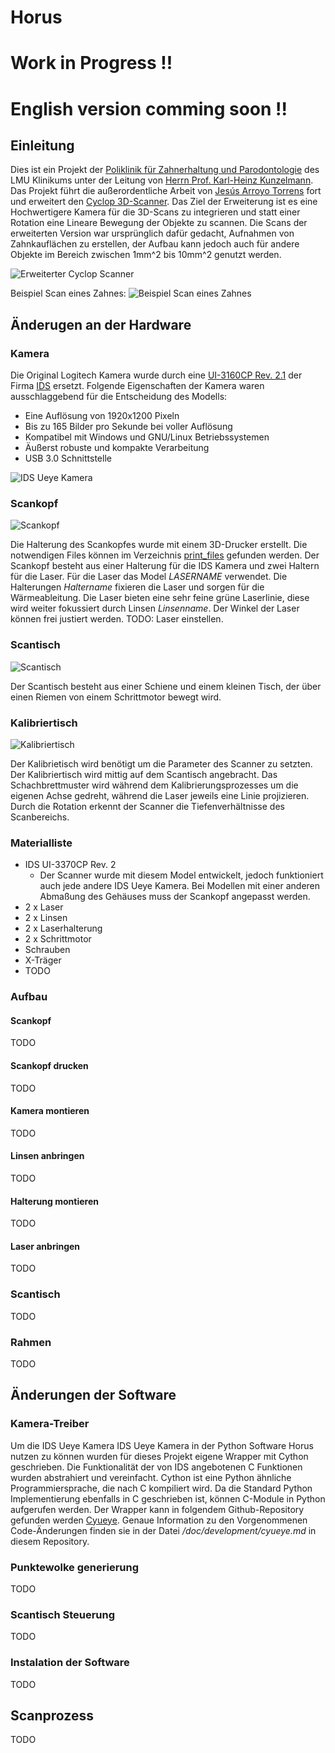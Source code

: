 # Horus

# Work in Progress !!
# English version comming soon !!

## Einleitung
Dies ist ein Projekt der [Poliklinik für Zahnerhaltung und Parodontologie](http://www.klinikum.uni-muenchen.de/Poliklinik-fuer-Zahnerhaltung-und-Parodontologie/de/index.html)
des LMU Klinikums unter der Leitung von [Herrn Prof. Karl-Heinz Kunzelmann](http://www.dent.med.uni-muenchen.de/~kkunzelm/htdocs/index.html).
Das Projekt führt die außerordentliche Arbeit von [Jesús Arroyo Torrens](https://github.com/Jesus89) fort und erweitert den [Cyclop 3D-Scanner](https://github.com/LibreScanner/ciclop).
Das Ziel der Erweiterung ist es eine Hochwertigere Kamera für die 3D-Scans zu integrieren und statt einer Rotation eine Lineare Bewegung der Objekte zu scannen.
Die Scans der erweiterten Version war ursprünglich dafür gedacht, Aufnahmen von Zahnkauflächen zu erstellen, der Aufbau kann jedoch auch für andere Objekte im Bereich 
zwischen 1mm^2 bis 10mm^2 genutzt werden.

![Erweiterter Cyclop Scanner](doc/images/aufbau.jpg)

Beispiel Scan eines Zahnes:
![Beispiel Scan eines Zahnes](doc/images/zahn.png)


## Änderugen an der Hardware

### Kamera
Die Original Logitech Kamera wurde durch eine [UI-3160CP Rev. 2.1](https://en.ids-imaging.com/store/ui-3160cp-rev-2-1.html) der Firma [IDS](https://en.ids-imaging.com/home.html) ersetzt. 
Folgende Eigenschaften der Kamera waren ausschlaggebend für die Entscheidung des Modells:
- Eine Auflösung von 1920x1200 Pixeln
- Bis zu 165 Bilder pro Sekunde bei voller Auflösung
- Kompatibel mit Windows und GNU/Linux Betriebssystemen
- Äußerst robuste und kompakte Verarbeitung 
- USB 3.0 Schnittstelle 

![IDS Ueye Kamera](doc/images/kamera.jpg)

### Scankopf

![Scankopf](doc/images/scankopf.jpg)

Die Halterung des Scankopfes wurde mit einem 3D-Drucker erstellt.
Die notwendigen Files können im Verzeichnis [print_files](/print_files) gefunden werden.
Der Scankopf besteht aus einer Halterung für die IDS Kamera und zwei Haltern für die Laser.
Für die Laser das Model *LASERNAME* verwendet. Die Halterungen *Haltername* fixieren die Laser und 
sorgen für die Wärmeableitung. Die Laser bieten eine sehr feine grüne Laserlinie, diese wird weiter fokussiert
durch Linsen *Linsenname*. Der Winkel der Laser können frei justiert werden. 
TODO: Laser einstellen.

### Scantisch

![Scantisch](doc/images/scantisch.jpg)

Der Scantisch besteht aus einer Schiene und einem kleinen Tisch, der über einen Riemen von einem Schrittmotor bewegt wird.

### Kalibriertisch

![Kalibriertisch](doc/images/kalibriertisch.jpg)

Der Kalibrietisch wird benötigt um die Parameter des Scanner zu setzten. 
Der Kalibriertisch wird mittig auf dem Scantisch angebracht.
Das Schachbrettmuster wird während dem Kalibrierungsprozesses um die eigenen Achse gedreht, während die Laser
jeweils eine Linie projizieren. Durch die Rotation erkennt der Scanner die Tiefenverhältnisse des Scanbereichs.

### Materialliste
- IDS UI-3370CP Rev. 2
	- Der Scanner wurde mit diesem Model entwickelt, jedoch funktioniert auch jede andere IDS Ueye Kamera. Bei Modellen mit einer anderen Abmaßung des Gehäuses muss der Scankopf angepasst werden.
- 2 x Laser
- 2 x Linsen
- 2 x Laserhalterung
- 2 x Schrittmotor
- Schrauben
- X-Träger
- TODO

### Aufbau

#### Scankopf 
TODO

#### Scankopf drucken
TODO

#### Kamera montieren
TODO

#### Linsen anbringen
TODO

#### Halterung montieren
TODO

#### Laser anbringen
TODO

### Scantisch
TODO

### Rahmen
TODO

## Änderungen der Software

### Kamera-Treiber
Um die IDS Ueye Kamera IDS Ueye Kamera in der Python Software Horus nutzen zu können wurden für dieses Projekt 
eigene Wrapper mit Cython geschrieben. 
Die Funktionalität der von IDS angebotenen C Funktionen wurden abstrahiert und vereinfacht.
Cython ist eine Python ähnliche Programmiersprache, die nach C kompiliert wird. 
Da die Standard Python Implementierung ebenfalls in C geschrieben ist, können C-Module in Python aufgerufen werden.
Der Wrapper kann in folgendem Github-Repository gefunden werden [Cyueye](https://github.com/Schwub/cyueye).
Genaue Information zu den Vorgenommenen Code-Änderungen finden sie in der Datei */doc/development/cyueye.md* in diesem Repository.

### Punktewolke generierung
TODO

### Scantisch Steuerung
TODO

### Instalation der Software
TODO

## Scanprozess
TODO

